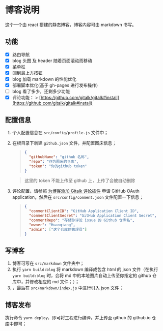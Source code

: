 # 博客说明

这个一个由 react 搭建的静态博客，博客内容可由 markdown 书写。

## 功能

- [x] 路由导航
- [x] blog 头图 及 header 随着页面滚动而移动
- [x] 菜单栏
- [x] 回到最上方按钮
- [x] blog 加载 markdown 的性能优化
- [x] 部署脚本优化(基于 gh-pages 进行发布操作)
- [ ] blog 看了多少，还剩多少功能
- [x] 评论功能： > [https://github.com/gitalk/gitalk#install](https://github.com/gitalk/gitalk#install)

## 配置信息

1. 个人配置信息在 `src/config/profile.js` 文件中；
2. 在根目录下新建 `github.json` 文件，并配置图床信息；

   > ```json
   > {
   >   "githubName": "github 名称",
   >   "repo": "作为图床的仓库",
   >   "token": "你的github token"
   > }
   > ```

   > 这里的 token 不能上传至 github 上，上传了会被自动删除

3. 评论配置，请参照 [为博客添加 Gitalk 评论插件](https://zhuanlan.zhihu.com/p/81270400) 申请 GitHub OAuth application，然后在 `src/config/comment.json` 文件配置一下信息；

   > ```json
   > {
   >   "commentClientID": "GitHub Application Client ID",
   >   "commentClientSecret": "GitHub Application Client Secret",
   >   "commentRepo": "存储你评论 issue 的 Github 仓库名",
   >   "owner": "Huanqiang",
   >   "admin": ["这个仓库的管理员"]
   > }
   > ```

## 写博客

1. 博客可写在 `src/markdown` 文件夹中；
2. 执行 `yarn build:blog` 将 markdown 编译成包含 html 的 json 文件（在执行 `yarn build:blog` 时，会将 md 中的本地图片自动上传至你指定的 github 仓库中，并修改相应的 md 文件；）；
3. ，最后在 `src/markdown/index.js` 中进行引入 json 文件；

## 博客发布

执行命令 `yarn deploy`，即可将工程进行编译，并上传至 github 的 github.io 仓库中即可；

